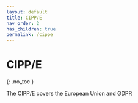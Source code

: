 ```yaml
---
layout: default
title: CIPP/E
nav_order: 2
has_children: true
permalink: /cippe
---
```


# CIPP/E
{: .no_toc }

The CIPP/E covers the European Union and GDPR
